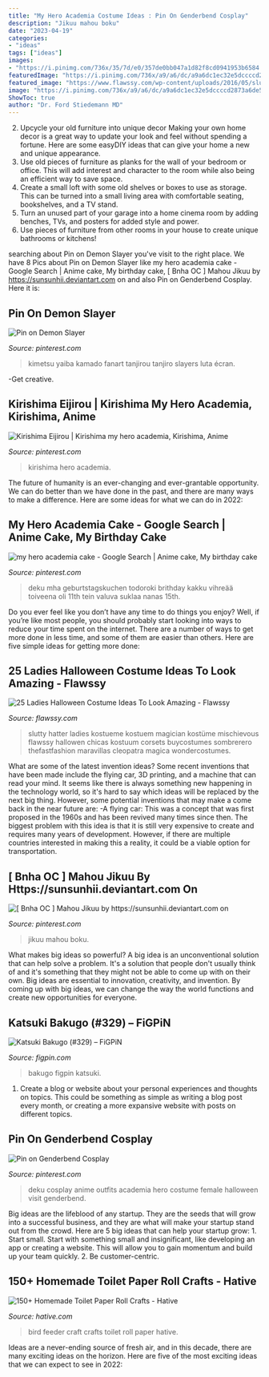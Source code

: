 ```yaml
---
title: "My Hero Academia Costume Ideas : Pin On Genderbend Cosplay"
description: "Jikuu mahou boku"
date: "2023-04-19"
categories:
- "ideas"
tags: ["ideas"]
images:
- "https://i.pinimg.com/736x/35/7d/e0/357de0bb047a1d82f8cd0941953b6584.jpg"
featuredImage: "https://i.pinimg.com/736x/a9/a6/dc/a9a6dc1ec32e5dccccd2873a6de525b0.jpg"
featured_image: "https://www.flawssy.com/wp-content/uploads/2016/05/slutty-halloween-costumes-Halloween-party-costume-ideas.jpg"
image: "https://i.pinimg.com/736x/a9/a6/dc/a9a6dc1ec32e5dccccd2873a6de525b0.jpg"
ShowToc: true
author: "Dr. Ford Stiedemann MD"
---
```



2. Upcycle your old furniture into unique decor
Making your own home decor is a great way to update your look and feel without spending a fortune. Here are some easyDIY ideas that can give your home a new and unique appearance. 
1. Use old pieces of furniture as planks for the wall of your bedroom or office. This will add interest and character to the room while also being an efficient way to save space.
2. Create a small loft with some old shelves or boxes to use as storage. This can be turned into a small living area with comfortable seating, bookshelves, and a TV stand.
3. Turn an unused part of your garage into a home cinema room by adding benches, TVs, and posters for added style and power.
4. Use pieces of furniture from other rooms in your house to create unique bathrooms or kitchens!

	

		
searching about Pin on Demon Slayer you've visit to the right place. We have 8 Pics about Pin on Demon Slayer like my hero academia cake - Google Search | Anime cake, My birthday cake, [ Bnha OC ] Mahou Jikuu by https://sunsunhii.deviantart.com on and also Pin on Genderbend Cosplay. Here it is:
		
    
## Pin On Demon Slayer

<img loading=lazy src="https://i.pinimg.com/736x/2e/79/3a/2e793a7cace8ded5cc90cb445df49f9c.jpg" onerror="this.onerror=null;this.src='https://tse2.mm.bing.net/th?id=OIP.lRwVUfvM3KYazegCRL8cQAHaKe&amp;pid=15.1';" alt="Pin on Demon Slayer">

_Source: pinterest.com_

>kimetsu yaiba kamado fanart tanjirou tanjiro slayers luta écran. 

	

-Get creative.

    
## Kirishima Eijirou | Kirishima My Hero Academia, Kirishima, Anime

<img loading=lazy src="https://i.pinimg.com/736x/19/fa/f4/19faf48c2098d8b4c6d1fce033431092.jpg" onerror="this.onerror=null;this.src='https://tse3.mm.bing.net/th?id=OIP.9UDCePmrJFsckmwP99micwHaKE&amp;pid=15.1';" alt="Kirishima Eijirou | Kirishima my hero academia, Kirishima, Anime">

_Source: pinterest.com_

>kirishima hero academia. 

	

The future of humanity is an ever-changing and ever-grantable opportunity. We can do better than we have done in the past, and there are many ways to make a difference. Here are some ideas for what we can do in 2022: 

    
## My Hero Academia Cake - Google Search | Anime Cake, My Birthday Cake

<img loading=lazy src="https://i.pinimg.com/736x/a9/a6/dc/a9a6dc1ec32e5dccccd2873a6de525b0.jpg" onerror="this.onerror=null;this.src='https://tse3.mm.bing.net/th?id=OIP.Uvv4f2NJ33pi7PlPnlC1UAHaJP&amp;pid=15.1';" alt="my hero academia cake - Google Search | Anime cake, My birthday cake">

_Source: pinterest.com_

>deku mha geburtstagskuchen todoroki brithday kakku vihreää toiveena oli 11th tein valuva suklaa nanas 15th. 

	

Do you ever feel like you don’t have any time to do things you enjoy? Well, if you’re like most people, you should probably start looking into ways to reduce your time spent on the internet. There are a number of ways to get more done in less time, and some of them are easier than others. Here are five simple ideas for getting more done: 
    
## 25 Ladies Halloween Costume Ideas To Look Amazing - Flawssy

<img loading=lazy src="https://www.flawssy.com/wp-content/uploads/2016/05/slutty-halloween-costumes-Halloween-party-costume-ideas.jpg" onerror="this.onerror=null;this.src='https://tse2.mm.bing.net/th?id=OIP.VVCkYU8iSCaCyBbt8heTYAHaRc&amp;pid=15.1';" alt="25 Ladies Halloween Costume Ideas To Look Amazing - Flawssy">

_Source: flawssy.com_

>slutty hatter ladies kostueme kostuem magician kostüme mischievous flawssy hallowen chicas kostuum corsets buycostumes sombrerero thefastfashion maravillas cleopatra magica wondercostumes. 

	

What are some of the latest invention ideas?
Some recent inventions that have been made include the flying car, 3D printing, and a machine that can read your mind. It seems like there is always something new happening in the technology world, so it's hard to say which ideas will be replaced by the next big thing. However, some potential inventions that may make a come back in the near future are: 
-A flying car: This was a concept that was first proposed in the 1960s and has been revived many times since then. The biggest problem with this idea is that it is still very expensive to create and requires many years of development. However, if there are multiple countries interested in making this a reality, it could be a viable option for transportation.

    
## [ Bnha OC ] Mahou Jikuu By Https://sunsunhii.deviantart.com On

<img loading=lazy src="https://i.pinimg.com/736x/37/72/87/37728778e3367aa75c9c9cee57e6c061.jpg" onerror="this.onerror=null;this.src='https://tse4.mm.bing.net/th?id=OIP.at3Bs079tjjKXwYnoMxGcAHaEK&amp;pid=15.1';" alt="[ Bnha OC ] Mahou Jikuu by https://sunsunhii.deviantart.com on">

_Source: pinterest.com_

>jikuu mahou boku. 

	

What makes big ideas so powerful?
A big idea is an unconventional solution that can help solve a problem. It's a solution that people don't usually think of and it's something that they might not be able to come up with on their own. Big ideas are essential to innovation, creativity, and invention. By coming up with big ideas, we can change the way the world functions and create new opportunities for everyone.

    
## Katsuki Bakugo (#329) – FiGPiN

<img loading=lazy src="http://cdn.shopify.com/s/files/1/0054/4371/5170/products/FiGPiN_329KatsukiBakugoMYHEROACADEMIAPIN_1024x1024.png?v=1584660507" onerror="this.onerror=null;this.src='https://tse3.mm.bing.net/th?id=OIP.4uBz2cTIkt1fIVvFurCUkwHaM9&amp;pid=15.1';" alt="Katsuki Bakugo (#329) – FiGPiN">

_Source: figpin.com_

>bakugo figpin katsuki. 

	

1. Create a blog or website about your personal experiences and thoughts on topics. This could be something as simple as writing a blog post every month, or creating a more expansive website with posts on different topics.

    
## Pin On Genderbend Cosplay

<img loading=lazy src="https://i.pinimg.com/736x/35/7d/e0/357de0bb047a1d82f8cd0941953b6584.jpg" onerror="this.onerror=null;this.src='https://tse3.mm.bing.net/th?id=OIP.7LTTxhp1AxWVlyLXhUX03AHaNJ&amp;pid=15.1';" alt="Pin on Genderbend Cosplay">

_Source: pinterest.com_

>deku cosplay anime outfits academia hero costume female halloween visit genderbend. 

	

Big ideas are the lifeblood of any startup. They are the seeds that will grow into a successful business, and they are what will make your startup stand out from the crowd. Here are 5 big ideas that can help your startup grow: 1. Start small. Start with something small and insignificant, like developing an app or creating a website. This will allow you to gain momentum and build up your team quickly. 2. Be customer-centric.

    
## 150+ Homemade Toilet Paper Roll Crafts - Hative

<img loading=lazy src="https://hative.com/wp-content/uploads/2014/03/toilet-paper-roll-crafts/66-bird-feeder-craft.jpg" onerror="this.onerror=null;this.src='https://tse4.mm.bing.net/th?id=OIP.dx2pqdGfTdUlYlv6eYLy6QHaJY&amp;pid=15.1';" alt="150+ Homemade Toilet Paper Roll Crafts - Hative">

_Source: hative.com_

>bird feeder craft crafts toilet roll paper hative. 

	

Ideas are a never-ending source of fresh air, and in this decade, there are many exciting ideas on the horizon. Here are five of the most exciting ideas that we can expect to see in 2022: 

